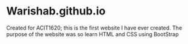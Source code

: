 # Warishab.github.io
Created for ACIT1620; this is the first website I have ever created.
The purpose of the website was so learn HTML and CSS using BootStrap
